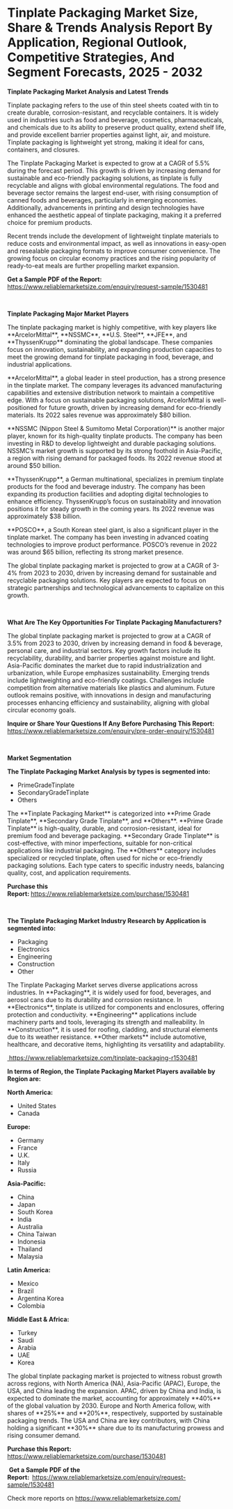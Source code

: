 <p><h1>Tinplate Packaging Market Size, Share & Trends Analysis Report By Application, Regional Outlook, Competitive Strategies, And Segment Forecasts, 2025 - 2032</h1></p><p><strong>Tinplate Packaging Market Analysis and Latest Trends</strong></p>
<p><p>Tinplate packaging refers to the use of thin steel sheets coated with tin to create durable, corrosion-resistant, and recyclable containers. It is widely used in industries such as food and beverage, cosmetics, pharmaceuticals, and chemicals due to its ability to preserve product quality, extend shelf life, and provide excellent barrier properties against light, air, and moisture. Tinplate packaging is lightweight yet strong, making it ideal for cans, containers, and closures.</p><p>The Tinplate Packaging Market is expected to grow at a CAGR of 5.5% during the forecast period. This growth is driven by increasing demand for sustainable and eco-friendly packaging solutions, as tinplate is fully recyclable and aligns with global environmental regulations. The food and beverage sector remains the largest end-user, with rising consumption of canned foods and beverages, particularly in emerging economies. Additionally, advancements in printing and design technologies have enhanced the aesthetic appeal of tinplate packaging, making it a preferred choice for premium products.</p><p>Recent trends include the development of lightweight tinplate materials to reduce costs and environmental impact, as well as innovations in easy-open and resealable packaging formats to improve consumer convenience. The growing focus on circular economy practices and the rising popularity of ready-to-eat meals are further propelling market expansion.</p></p>
<p><strong>Get a Sample PDF of the Report:&nbsp;</strong> <a href="https://www.reliablemarketsize.com/enquiry/request-sample/1530481?utm_campaign=1872&utm_medium=2&utm_source=Github&utm_content=ia&utm_term=25012025&utm_id=tinplate-packaging">https://www.reliablemarketsize.com/enquiry/request-sample/1530481</a></p>
<p>&nbsp;</p>
<p><strong>Tinplate Packaging Major Market Players</strong></p>
<p><p>The tinplate packaging market is highly competitive, with key players like **ArcelorMittal**, **NSSMC**, **U.S. Steel**, **JFE**, and **ThyssenKrupp** dominating the global landscape. These companies focus on innovation, sustainability, and expanding production capacities to meet the growing demand for tinplate packaging in food, beverage, and industrial applications.</p><p>**ArcelorMittal**, a global leader in steel production, has a strong presence in the tinplate market. The company leverages its advanced manufacturing capabilities and extensive distribution network to maintain a competitive edge. With a focus on sustainable packaging solutions, ArcelorMittal is well-positioned for future growth, driven by increasing demand for eco-friendly materials. Its 2022 sales revenue was approximately $80 billion.</p><p>**NSSMC (Nippon Steel & Sumitomo Metal Corporation)** is another major player, known for its high-quality tinplate products. The company has been investing in R&D to develop lightweight and durable packaging solutions. NSSMC’s market growth is supported by its strong foothold in Asia-Pacific, a region with rising demand for packaged foods. Its 2022 revenue stood at around $50 billion.</p><p>**ThyssenKrupp**, a German multinational, specializes in premium tinplate products for the food and beverage industry. The company has been expanding its production facilities and adopting digital technologies to enhance efficiency. ThyssenKrupp’s focus on sustainability and innovation positions it for steady growth in the coming years. Its 2022 revenue was approximately $38 billion.</p><p>**POSCO**, a South Korean steel giant, is also a significant player in the tinplate market. The company has been investing in advanced coating technologies to improve product performance. POSCO’s revenue in 2022 was around $65 billion, reflecting its strong market presence.</p><p>The global tinplate packaging market is projected to grow at a CAGR of 3-4% from 2023 to 2030, driven by increasing demand for sustainable and recyclable packaging solutions. Key players are expected to focus on strategic partnerships and technological advancements to capitalize on this growth.</p></p>
<p>&nbsp;</p>
<p><strong>What Are The Key Opportunities For Tinplate Packaging Manufacturers?</strong></p>
<p><p>The global tinplate packaging market is projected to grow at a CAGR of 3.5% from 2023 to 2030, driven by increasing demand in food & beverage, personal care, and industrial sectors. Key growth factors include its recyclability, durability, and barrier properties against moisture and light. Asia-Pacific dominates the market due to rapid industrialization and urbanization, while Europe emphasizes sustainability. Emerging trends include lightweighting and eco-friendly coatings. Challenges include competition from alternative materials like plastics and aluminum. Future outlook remains positive, with innovations in design and manufacturing processes enhancing efficiency and sustainability, aligning with global circular economy goals.</p></p>
<p><strong>Inquire or Share Your Questions If Any Before Purchasing This Report:</strong> <a href="https://www.reliablemarketsize.com/enquiry/pre-order-enquiry/1530481?utm_campaign=1872&utm_medium=2&utm_source=Github&utm_content=ia&utm_term=25012025&utm_id=tinplate-packaging">https://www.reliablemarketsize.com/enquiry/pre-order-enquiry/1530481</a></p>
<p>&nbsp;</p>
<p><strong>Market Segmentation</strong></p>
<p><strong>The Tinplate Packaging Market Analysis by types is segmented into:</strong></p>
<p><ul><li>PrimeGradeTinplate</li><li>SecondaryGradeTinplate</li><li>Others</li></ul></p>
<p><p>The **Tinplate Packaging Market** is categorized into **Prime Grade Tinplate**, **Secondary Grade Tinplate**, and **Others**. **Prime Grade Tinplate** is high-quality, durable, and corrosion-resistant, ideal for premium food and beverage packaging. **Secondary Grade Tinplate** is cost-effective, with minor imperfections, suitable for non-critical applications like industrial packaging. The **Others** category includes specialized or recycled tinplate, often used for niche or eco-friendly packaging solutions. Each type caters to specific industry needs, balancing quality, cost, and application requirements.</p></p>
<p><strong>Purchase this Report:&nbsp;</strong><a href="https://www.reliablemarketsize.com/purchase/1530481?utm_campaign=1872&utm_medium=2&utm_source=Github&utm_content=ia&utm_term=25012025&utm_id=tinplate-packaging">https://www.reliablemarketsize.com/purchase/1530481</a></p>
<p>&nbsp;</p>
<p><strong>The Tinplate Packaging Market Industry Research by Application is segmented into:</strong></p>
<p><ul><li>Packaging</li><li>Electronics</li><li>Engineering</li><li>Construction</li><li>Other</li></ul></p>
<p><p>The Tinplate Packaging Market serves diverse applications across industries. In **Packaging**, it is widely used for food, beverages, and aerosol cans due to its durability and corrosion resistance. In **Electronics**, tinplate is utilized for components and enclosures, offering protection and conductivity. **Engineering** applications include machinery parts and tools, leveraging its strength and malleability. In **Construction**, it is used for roofing, cladding, and structural elements due to its weather resistance. **Other markets** include automotive, healthcare, and decorative items, highlighting its versatility and adaptability.</p></p>
<p><a href="https://www.reliablemarketsize.com/tinplate-packaging-r1530481?utm_campaign=1872&utm_medium=2&utm_source=Github&utm_content=ia&utm_term=25012025&utm_id=tinplate-packaging">&nbsp;https://www.reliablemarketsize.com/tinplate-packaging-r1530481</a></p>
<p><strong>In terms of Region, the Tinplate Packaging Market Players available by Region are:</strong></p>
<p>
    <p> <strong> North America: </strong>
        <ul>
            <li>United States</li>
            <li>Canada</li>
        </ul>
        </p> 
    <p> <strong> Europe: </strong>
        <ul>
            <li>Germany</li>
            <li>France</li>
            <li>U.K.</li>
            <li>Italy</li>
            <li>Russia</li>
        </ul>
        </p> 
    <p> <strong> Asia-Pacific: </strong>
        <ul>
            <li>China</li>
            <li>Japan</li>
            <li>South Korea</li>
            <li>India</li>
            <li>Australia</li>
            <li>China Taiwan</li>
            <li>Indonesia</li>
            <li>Thailand</li>
            <li>Malaysia</li>
        </ul>
        </p> 
    <p> <strong> Latin America: </strong>
        <ul>
            <li>Mexico</li>
            <li>Brazil</li>
            <li>Argentina Korea</li>
            <li>Colombia</li>
        </ul>
        </p> 
    <p> <strong> Middle East & Africa: </strong>
        <ul>
            <li>Turkey</li>
            <li>Saudi</li>
            <li>Arabia</li>
            <li>UAE</li>
            <li>Korea</li>
        </ul>
    </p>
    </p>
<p><p>The global tinplate packaging market is projected to witness robust growth across regions, with North America (NA), Asia-Pacific (APAC), Europe, the USA, and China leading the expansion. APAC, driven by China and India, is expected to dominate the market, accounting for approximately **40%** of the global valuation by 2030. Europe and North America follow, with shares of **25%** and **20%**, respectively, supported by sustainable packaging trends. The USA and China are key contributors, with China holding a significant **30%** share due to its manufacturing prowess and rising consumer demand.</p></p>
<p><strong>Purchase this Report: </strong><a href="https://www.reliablemarketsize.com/purchase/1530481?utm_campaign=1872&utm_medium=2&utm_source=Github&utm_content=ia&utm_term=25012025&utm_id=tinplate-packaging">https://www.reliablemarketsize.com/purchase/1530481</a></p>
<p>&nbsp;<strong>Get a Sample PDF of the Report:&nbsp;&nbsp;</strong><a href="https://www.reliablemarketsize.com/enquiry/request-sample/1530481?utm_campaign=1872&utm_medium=2&utm_source=Github&utm_content=ia&utm_term=25012025&utm_id=tinplate-packaging">https://www.reliablemarketsize.com/enquiry/request-sample/1530481</a></p>
<p><strong></strong></p>
<p>Check more reports on <a href="https://www.reliablemarketsize.com/?utm_campaign=1872&utm_medium=2&utm_source=Github&utm_content=ia&utm_term=25012025&utm_id=tinplate-packaging">https://www.reliablemarketsize.com/</a></p>